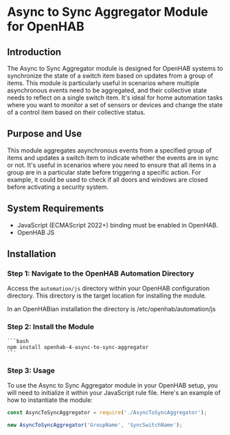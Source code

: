 # Async to Sync Aggregator Module for OpenHAB

## Introduction

The Async to Sync Aggregator module is designed for OpenHAB systems to synchronize the state of a switch item based on updates from a group of items. This module is particularly useful in scenarios where multiple asynchronous events need to be aggregated, and their collective state needs to reflect on a single switch item. It's ideal for home automation tasks where you want to monitor a set of sensors or devices and change the state of a control item based on their collective status.

## Purpose and Use

This module aggregates asynchronous events from a specified group of items and updates a switch item to indicate whether the events are in sync or not. It's useful in scenarios where you need to ensure that all items in a group are in a particular state before triggering a specific action. For example, it could be used to check if all doors and windows are closed before activating a security system.

## System Requirements

- JavaScript (ECMAScript 2022+) binding must be enabled in OpenHAB.
- OpenHAB JS

## Installation

### Step 1: Navigate to the OpenHAB Automation Directory

Access the `automation/js` directory within your OpenHAB configuration directory. This directory is the target location for installing the module.

In an OpenHABian installation the directory is /etc/openhab/automation/js 

### Step 2: Install the Module

    ```bash
    npm install openhab-4-async-to-sync-aggregator
    ```

### Step 3: Usage

To use the Async to Sync Aggregator module in your OpenHAB setup, you will need to initialize it within your JavaScript rule file. Here's an example of how to instantiate the module:

```javascript
const AsyncToSyncAggregator = require('./AsyncToSyncAggregator');

new AsyncToSyncAggregator('GroupName', 'SyncSwitchName');
